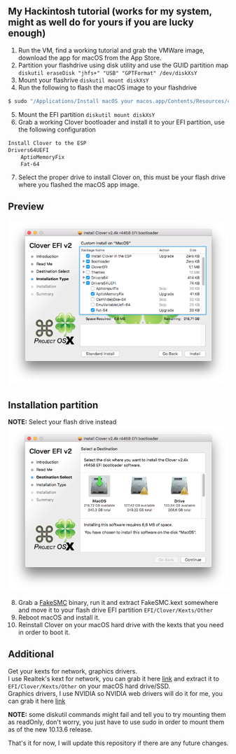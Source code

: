 ## My Hackintosh tutorial (works for my system, might as well do for yours if you are lucky enough)

1. Run the VM, find a working tutorial and grab the VMWare image, download the app for macOS from the App Store.
2. Partition your flashdrive using disk utility and use the GUID partition map `diskutil eraseDisk "jhfs+" "USB" "GPTFormat" /dev/diskXsY`
3. Mount your flashrive `diskutil mount diskXsY`
4. Run the following to flash the macOS image to your flashdrive <br />
```bash
$ sudo "/Applications/Install macOS your macos.app/Contents/Resources/createinstallmedia" --volume  /Volumes/USB --applicationpath "/Applications/Install macOS your macos.app" --nointeraction
```
5. Mount the EFI partition `diskutil mount diskXsY`
6. Grab a working Clover bootloader and install it to your EFI partition, use the following configuration <br />
```
Install Clover to the ESP
Drivers64UEFI
    AptioMemoryFix
    Fat-64
```
7. Select the proper drive to install Clover on, this must be your flash drive where you flashed the macOS app image.
## Preview
![img2](https://raw.githubusercontent.com/Vixtron/hackintosh/master/clover2.png)

## Installation partition
**NOTE:** Select your flash drive instead
![img1](https://raw.githubusercontent.com/Vixtron/hackintosh/master/clover1.png)

8. Grab a [FakeSMC](https://github.com/kozlek/HWSensors/releases) binary, run it and extract FakeSMC.kext somewhere and move it to your flash drive EFI partition `EFI/Clover/Kexts/Other`
9. Reboot macOS and install it.
11. Reinstall Clover on your macOS hard drive with the kexts that you need in order to boot it.

## Additional
Get your kexts for network, graphics drivers. <br />
I use Realtek's kext for network, you can grab it here [link](https://bitbucket.org/RehabMan/os-x-realtek-network/downloads/) and extract it to `EFI/Clover/Kexts/Other` on your macOS hard drive/SSD. <br />
Graphics drivers, I use NVIDIA so NVIDIA web drivers will do it for me, you can grab it here [link](https://www.insanelymac.com/forum/topic/324195-nvidia-web-driver-updates-for-macos-high-sierra-update-04252018/) 
<br />

**NOTE:** some diskutil commands might fail and tell you to try mounting them as readOnly, don't worry, you just have to use sudo in order to mount them as of the new 10.13.6 release.
<br />

That's it for now, I will update this repository if there are any future changes.
